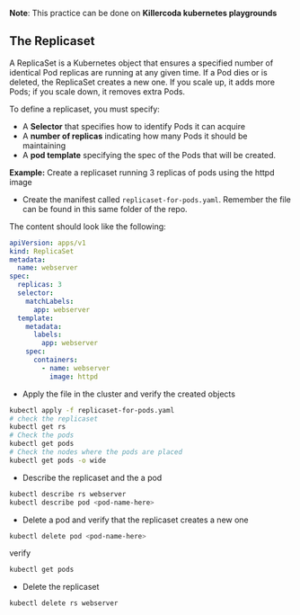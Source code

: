 **Note**: This practice can be done on **Killercoda kubernetes playgrounds**

## The Replicaset
A ReplicaSet is a Kubernetes object that ensures a specified number of identical Pod replicas are running at any given time. If a Pod dies or is deleted, the ReplicaSet creates a new one. If you scale up, it adds more Pods; if you scale down, it removes extra Pods.

To define a replicaset, you must specify:
- A **Selector** that specifies how to identify Pods it can acquire
- A **number of replicas** indicating how many Pods it should be maintaining
- A **pod template** specifying the spec of the Pods that will be created.

**Example:** Create a replicaset running 3 replicas of pods using the httpd image

- Create the manifest called `replicaset-for-pods.yaml`. Remember the file can be found in this same folder of the repo.

The content should look like the following:

```yaml
apiVersion: apps/v1
kind: ReplicaSet
metadata:
  name: webserver
spec:
  replicas: 3
  selector: 
    matchLabels:
      app: webserver
  template:
    metadata:
      labels:
        app: webserver
    spec:
      containers:
        - name: webserver
          image: httpd
```

- Apply the file in the cluster and verify the created objects
```bash 
kubectl apply -f replicaset-for-pods.yaml
# check the replicaset
kubectl get rs
# Check the pods
kubectl get pods
# Check the nodes where the pods are placed
kubectl get pods -o wide
```

- Describe the replicaset and the a pod
```bash
kubectl describe rs webserver 
kubectl describe pod <pod-name-here>
```
- Delete a pod and verify that the replicaset creates a new one
```bash
kubectl delete pod <pod-name-here>
```
verify
```bash
kubectl get pods
```

- Delete the replicaset
```bash
kubectl delete rs webserver
```
 

